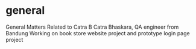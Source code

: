 # general
General Matters Related to Catra B
Catra Bhaskara, QA engineer from Bandung
Working on book store website project and prototype login page project
